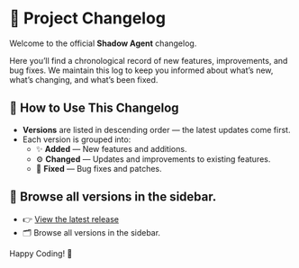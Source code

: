 # 📘 Project Changelog

Welcome to the official **Shadow Agent** changelog.

Here you’ll find a chronological record of new features, improvements, and bug fixes. We maintain this log to keep you informed about what’s new, what’s changing, and what’s been fixed.

## 📅 How to Use This Changelog
- **Versions** are listed in descending order — the latest updates come first.
- Each version is grouped into:
  - ✨ **Added** — New features and additions.
  - ⚙️ **Changed** — Updates and improvements to existing features.
  - 🐛 **Fixed** — Bug fixes and patches.

## 🏁 Browse all versions in the sidebar.
- 👉 [View the latest release](./version-1.1.0.md)
- 🗂️ Browse all versions in the sidebar.

Happy Coding! 🚀
